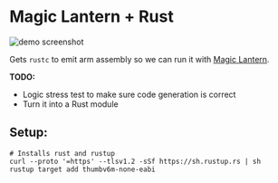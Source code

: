# Magic Lantern + Rust
![demo screenshot](https://petabyt.dev/filedump/Screenshot%20at%202021-10-10%2022-26-04.png)

Gets `rustc` to emit arm assembly so we can run it with [Magic Lantern](https://www.magiclantern.fm/).

**TODO:**  
- Logic stress test to make sure code generation is correct
- Turn it into a Rust module

## Setup:
```
# Installs rust and rustup
curl --proto '=https' --tlsv1.2 -sSf https://sh.rustup.rs | sh
rustup target add thumbv6m-none-eabi
```
